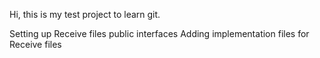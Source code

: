 Hi, this is my test project to learn git.

Setting up Receive files public interfaces
Adding implementation files for Receive files